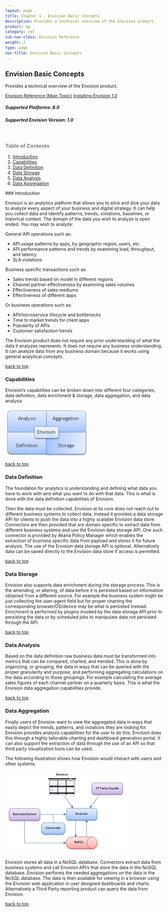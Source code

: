 ```yaml
---
layout: page
title: Chapter 1 - Envision Basic Concepts
description: Provides a technical overview of the Envision product.
product: ag
category: ref
sub-nav-class: Envision Reference
weight: 2
type: page
nav-title: Envision Basic Concepts 
---
```


## Envision Basic Concepts
Provides a technical overview of the Envision product.

<a href="env_toc.html" class="button secondary">Envision Reference (Main Topic)</a>  <a href="../envision_install/installing_envision.htm" class="button secondary">Installing Envision 1.0</a>
<h5 class="stamp">Supported Platforms: 8.0</h5>  <h5 class="stamp">Supported Envision Version: 1.0</h5><br>

<div class = "divider1"></div>

<h3 name="top" style="color: grey;">Table of Contents</h3>

1. [Introduction](#introduction)
2. [Capabilities](#capabilities)
3. [Data Definition](#data-definition)
4. [Data Storage](#data-storage)
5. [Data Analysis](#data-analysis)
6. [Data Aggregation](#data-aggregation)

<div class = "divider1"></div>
### <a id="introduction"></a>Introduction

Envision is an analytics platform that allows you to slice and dice your data to analyze every aspect of your business and digital strategy. It can help you collect data and identify patterns, trends, violations, baselines, or historical context. The domain of the data you wish to analyze is open ended. You may wish to analyze:

General API operations such as:

* API usage patterns by apps, by geographic region, users, etc.
* API performance patterns and trends by examining load, throughput, and latency
* SLA violations

Business specific transactions such as:

* Sales trends based on model in different regions
* Channel partner effectiveness by examining sales volumes
* Effectiveness of sales mediums
* Effectiveness of different apps

Or business operations such as:

* API/microservice lifecycle and bottlenecks
* Time to market trends for client apps
* Popularity of APIs
* Customer satisfaction trends

The Envision product does not require any prior understanding of what the data it analyzes represents. It does not require any business understanding. It can analyze data from any business domain because it works using general analytical concepts.

<a href="#top">back to top</a>

### <a id="capabilities"></a>Capabilities

Envision’s capabilities can be broken down into different four categories, data definition, data enrichment & storage, data aggregation, and data analysis

![Envision](images/env_intro1.jpg "Envision Capabilities Chart")

<a href="#top">back to top</a>

### <a id="data-definition"></a>Data Definition

The foundation for analytics is understanding and defining what data you have to work with and what you want to do with that data. This is what is done with the data definition capabilities of Envision. 

Then the data must be collected. Envision at its core does not reach out to different business systems to collect data. Instead it provides a data storage API for clients to push the data into a highly scalable Envision data store. Connectors are then provided that are domain specific to extract data from different business systems and use the Envision data storage API.  One such connector is provided by Akana Policy Manager which enables the extraction of business specific data from payload and stores it for future analysis.  The use of the Envision data storage API is optional. Alternatively data can be saved directly to the Envision data store if access is permitted. 

<a href="#top">back to top</a>

### <a id="data-storage"></a>Data Storage

Envision also supports data enrichment during the storage process. This is the amending, or altering, of data before it is persisted based on information obtained from a different source. For example the business system might be just collecting the user-agent field but for proper charting the corresponding browser/OS/device may be what is persisted instead. Enrichment is performed by plugins invoked by the data storage API prior to persisting the data or by scheduled jobs to manipulate data not persisted through the API.

<a href="#top">back to top</a>

### <a id="data-analysis"></a>Data Analysis

Based on the data definition raw business data must be transformed into metrics that can be compared, charted, and trended. This is done by organizing, or grouping, the data in ways that can be queried with the proper granularity and purpose, and performing aggregating calculations on the data according to those groupings. For example calculating the average sales figures of each channel partner on a quarterly basis. This is what the Envision data aggregation capabilities provide.

<a href="#top">back to top</a>

### <a id="data-aggregation"></a>Data Aggregation

Finally users of Envision want to view the aggregated data in ways that easily depict the trends, patterns, and violations they are looking for. Envision provides analysis capabilities for the user to do this. Envision does this through a highly tailorable charting and dashboard generation portal. It can also support the extraction of data through the use of an API so that third party visualization tools can be used.

The following illustration shows how Envision would interact with users and other systems.

![Envision](images/env_intro2.jpg "Envision Interaction with Users / Other Systems")

Envision stores all data in a NoSQL database. Connectors extract data from business systems and call Envision API’s that store the data in the NoSQL database. Envision performs the needed aggregations on the data in the NoSQL database. The data is then available for viewing in a browser using the Envision web application in user designed dashboards and charts. Alternatively a Third  Party reporting product can query the data from Envision.

<a href="#top">back to top</a>